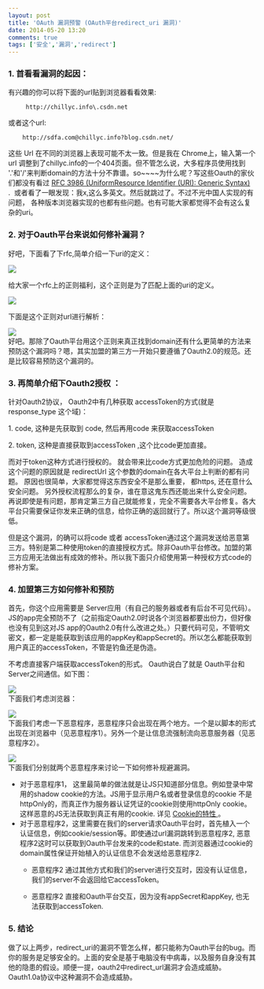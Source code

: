 ```yaml
---
layout: post
title: 'OAuth 漏洞预警 (OAuth平台redirect_uri 漏洞)'
date: 2014-05-20 13:20
comments: true
tags: ['安全','漏洞','redirect']
---
```


  
###  1\. 首看看漏洞的起因：  
有兴趣的你可以将下面的url贴到浏览器看看效果:

```
     http://chillyc.info\.csdn.net  
```

或者这个url:

```
    http://sdfa.com@chillyc.info?blog.csdn.net/
```

这些 Url 在不同的浏览器上表现可能不太一致。但是我在 Chrome上，输入第一个url 调整到了chillyc.info的一个404页面。但不管怎么说，大多程序员使用找到 '.'和'/'来判断domain的方法十分不靠谱。so~~~~为什么呢？写这些Oauth的家伙们都没有看过 [ RFC 3986 (UniformResource Identifier (URI): Generic Syntax)](http://tools.ietf.org/html/rfc3986#section-1.1.1) .  或者看了一眼发现：我x,这么多英文。然后就跳过了。不过不光中国人实现的有问题， 各种版本浏览器实现的也都有些问题。也有可能大家都觉得不会有这么复杂的uri。

###  2\. 对于Oauth平台来说如何修补漏洞？

好吧，下面看了下rfc,简单介绍一下uri的定义：

![](http://img.blog.csdn.net/20140507181539093?watermark/2/text/aHR0cDovL2Jsb2cuY3Nkbi5uZXQvY2N0dF8x/font/5a6L5L2T/fontsize/400/fill/I0JBQkFCMA==/dissolve/70/gravity/Center) 

给大家一个rfc上的正则福利，这个正则是为了匹配上面的uri的定义。

![](http://img.blog.csdn.net/20140507181725312?watermark/2/text/aHR0cDovL2Jsb2cuY3Nkbi5uZXQvY2N0dF8x/font/5a6L5L2T/fontsize/400/fill/I0JBQkFCMA==/dissolve/70/gravity/Center)

下面是这个正则对url进行解析：

![](http://img.blog.csdn.net/20140507181800171?watermark/2/text/aHR0cDovL2Jsb2cuY3Nkbi5uZXQvY2N0dF8x/font/5a6L5L2T/fontsize/400/fill/I0JBQkFCMA==/dissolve/70/gravity/Center)  
好吧。那除了Oauth平台用这个正则来真正找到domain还有什么更简单的方法来预防这个漏洞吗？嗯，其实加盟的第三方一开始只要遵循了Oauth2.0的规范。还是比较容易预防这个漏洞的。

###  3\. 再简单介绍下Oauth2授权 ：

针对Oauth2协议， Oauth2中有几种获取 accessToken的方式(就是response\_type 这个域)：  


1\. code, 这种是先获取到 code, 然后再用code 来获取accessToken


2\. token, 这种是直接获取到accessToken ,这个比code更加直接。



而对于token这种方式进行授权的。 就会带来比code方式更加危险的问题。 造成这个问题的原因就是 redirectUrl 这个参数的domain在各大平台上判断的都有问题。 原因也很简单，大家都觉得这东西安全不是那么重要， 都https, 还在意什么安全问题。 另外授权流程那么的复杂，谁在意这鬼东西还能出来什么安全问题。再说即使是有问题，那肯定第三方自己就能修复，完全不需要各大平台修复。各大平台只需要保证你发来正确的信息，给你正确的返回就行了。所以这个漏洞等级很低。

但是这个漏洞，的确可以将code 或者 accessToken通过这个漏洞发送给恶意第三方。特别是第二种使用token的直接授权方式。除非Oauth平台修改。加盟的第三方应用无法做出有成效的修补。所以我下面只介绍使用第一种授权方式code的修补方案。

###  4\. 加盟第三方如何修补和预防  
首先，你这个应用需要是 Server应用（有自己的服务器或者有后台不可见代码）。 JS的app完全预防不了（之前指定Oauth2.0时说各个浏览器都要出份力，但好像也没有见到这对JS app的Oauth2.0有什么改进之处。）只要代码可见，不管明文密文，都一定是能获取到该应用的appKey和appSecret的。所以怎么都能获取到用户真正的accessToken，不管是钓鱼还是伪造。

不考虑直接客户端获取accessToken的形式。 Oauth说白了就是 Oauth平台和Server之间通信。如下图：

![](http://img.blog.csdn.net/20140520124043171?watermark/2/text/aHR0cDovL2Jsb2cuY3Nkbi5uZXQvY2N0dF8x/font/5a6L5L2T/fontsize/400/fill/I0JBQkFCMA==/dissolve/70/gravity/Center)  
下面我们考虑浏览器：

![](http://img.blog.csdn.net/20140520124154421?watermark/2/text/aHR0cDovL2Jsb2cuY3Nkbi5uZXQvY2N0dF8x/font/5a6L5L2T/fontsize/400/fill/I0JBQkFCMA==/dissolve/70/gravity/Center)  
下面我们考虑一下恶意程序，恶意程序只会出现在两个地方。一个是以脚本的形式出现在浏览器中（见恶意程序1）。另外一个是让信息流强制流向恶意服务器（见恶意程序2）。

![](http://img.blog.csdn.net/20140520124713343?watermark/2/text/aHR0cDovL2Jsb2cuY3Nkbi5uZXQvY2N0dF8x/font/5a6L5L2T/fontsize/400/fill/I0JBQkFCMA==/dissolve/70/gravity/Center)  
下面我们分别就两个恶意程序来讨论一下如何修补规避漏洞。

  * 对于恶意程序1， 这里最简单的做法就是让JS只知道部分信息。例如登录中常用的shadow cookie的方法。JS用于显示用户名或者登录信息的cookie 不是httpOnly的，而真正作为服务器认证凭证的cookie则使用httpOnly cookie。这样恶意的JS无法获取到真正有用的cookie. 详见 [ Cookie的特性 ](http://chillyc.info/blog/2012/05/11/cookie/) 。 
  * 对于恶意程序2，这里需要在我们的server请求Oauth平台时，首先植入一个认证信息，例如cookie/session等。即使通过url漏洞跳转到恶意程序2, 恶意程序2这时可以获取到Oauth平台发来的code和state. 而浏览器通过cookie的domain属性保证开始植入的认证信息不会发送给恶意程序2. 
    * 恶意程序2 通过其他方式和我们的server进行交互时，因没有认证信息，我们的server不会返回给它accessToken。   

    * 恶意程序2 直接和Oauth平台交互，因为没有appSecret和appKey, 也无法获取到accessToken.   


###  5\. 结论  


做了以上两步，redirect\_uri的漏洞不管怎么样，都只能称为Oauth平台的bug。而你的服务是足够安全的。上面的安全是基于电脑没有中病毒，以及服务自身没有其他的隐患的假设。顺便一提，oauth2中redirect\_url漏洞才会造成威胁。Oauth1.0a协议中这种漏洞不会造成威胁。

